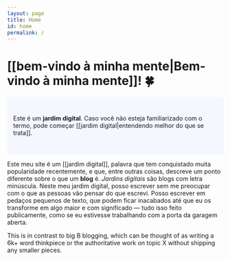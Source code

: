 ```yaml
---
layout: page
title: Home
id: home
permalink: /
---
```


# [[bem-vindo à minha mente|Bem-vindo à minha mente]]! 🍀

<p style="padding: 3em 1em; background: #f5f7ff; border-radius: 4px;">
  Este é um <strong>jardim digital</strong>. Caso você não esteja familiarizado com o termo, pode começar [[jardim digital|entendendo melhor do que se trata]]. 
</p>

Este meu site é um [[jardim digital]], palavra que tem conquistado muita popularidade recentemente, e que, entre outras coisas, descreve um ponto diferente sobre o que um **blog** é. *Jardins digitais* são blogs com letra minúscula. Neste meu jardim digital, posso escrever sem me preocupar com o que as pessoas vão pensar do que escrevi. Posso escrever em pedaços pequenos de texto, que podem ficar inacabados até que eu os transforme em algo maior e com significado — tudo isso feito publicamente, como se eu estivesse trabalhando com a porta da garagem aberta. 

This is in contrast to big B blogging, which can be thought of as writing a 6k+ word thinkpiece or the authoritative work on topic X without shipping any smaller pieces.

<style>
  .wrapper {
    max-width: 46em;
  }
</style>
